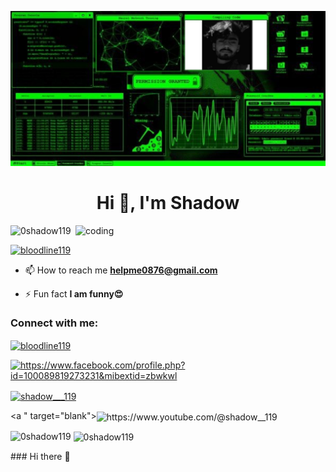 ![logo](https://github.com/0Shadow119/0Shadow119/blob/main/20230301_101123.jpg)
<h1 align="center">Hi 👋, I'm Shadow</h1>
<img align="right"alt="coding"width="400" scr="https://images.app.goo.gl/uZw9PyP8XU243WW78"
<p align="left"> <img src="https://komarev.com/ghpvc/?username=0shadow119&label=Profile%20views&color=0e75b6&style=flat" alt="0shadow119" /> </p>

<p align="left"> <a href="https://twitter.com/bloodline119" target="blank"><img src="https://img.shields.io/twitter/follow/bloodline119?logo=twitter&style=for-the-badge" alt="bloodline119" /></a> </p>

- 📫 How to reach me **helpme0876@gmail.com**

- ⚡ Fun fact **I am funny😍**

<h3 align="left">Connect with me:</h3>

<p align="left">

<a href="https://twitter.com/bloodline119" target="blank"><img align="center" src="https://raw.githubusercontent.com/rahuldkjain/github-profile-readme-generator/master/src/images/icons/Social/twitter.svg" alt="bloodline119" height="30" width="40" /></a>

<a href="https://fb.com/https://www.facebook.com/profile.php?id=100089819273231&mibextid=zbwkwl" target="blank"><img align="center" src="https://raw.githubusercontent.com/rahuldkjain/github-profile-readme-generator/master/src/images/icons/Social/facebook.svg" alt="https://www.facebook.com/profile.php?id=100089819273231&mibextid=zbwkwl" height="30" width="40" /></a>

<a href="https://instagram.com/shadow___119" target="blank"><img align="center" src="https://raw.githubusercontent.com/rahuldkjain/github-profile-readme-generator/master/src/images/icons/Social/instagram.svg" alt="shadow___119" height="30" width="40" /></a>

<a " target="blank"><img align="center" src="https://raw.githubusercontent.com/rahuldkjain/github-profile-readme-generator/master/src/images/icons/Social/youtube.svg" alt="https://www.youtube.com/@shadow__119" height="30" width="40" /></a>

</p>

<p><img align="left" src="https://github-readme-stats.vercel.app/api/top-langs?username=0shadow119&show_icons=true&locale=en&layout=compact" alt="0shadow119" /></p>

<p>&nbsp;<img align="center" src="https://github-readme-stats.vercel.app/api?username=0shadow119&show_icons=true&locale=en" alt="0shadow119" /></p>### Hi there 👋

<!--
**0Shadow119/0Shadow119** is a ✨ _special_ ✨ repository because its `README.md` (this file) appears on your GitHub profile.

Here are some ideas to get you started:

- 🔭 I’m currently working on ...
- 🌱 I’m currently learning ...
- 👯 I’m looking to collaborate on ...
- 🤔 I’m looking for help with ...
- 💬 Ask me about ...
- 📫 How to reach me: ...
- 😄 Pronouns: ...
- ⚡ Fun fact: ...
-->
